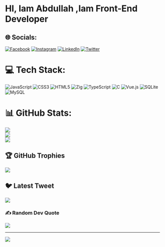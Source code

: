 # HI, Iam Abdullah ,Iam Front-End Developer
## 🌐 Socials:
[![Facebook](https://img.shields.io/badge/Facebook-%231877F2.svg?logo=Facebook&logoColor=white)](https://facebook.com/abdullah.gaber.58726) [![Instagram](https://img.shields.io/badge/Instagram-%23E4405F.svg?logo=Instagram&logoColor=white)](https://instagram.com/abdallahgaber_20) [![LinkedIn](https://img.shields.io/badge/LinkedIn-%230077B5.svg?logo=linkedin&logoColor=white)](https://linkedin.com/in/abdallah-gaber-06943a252) [![Twitter](https://img.shields.io/badge/Twitter-%231DA1F2.svg?logo=Twitter&logoColor=white)](https://twitter.com/abdalla08117366) 

# 💻 Tech Stack:
![JavaScript](https://img.shields.io/badge/javascript-%23323330.svg?style=for-the-badge&logo=javascript&logoColor=%23F7DF1E) ![CSS3](https://img.shields.io/badge/css3-%231572B6.svg?style=for-the-badge&logo=css3&logoColor=white) ![HTML5](https://img.shields.io/badge/html5-%23E34F26.svg?style=for-the-badge&logo=html5&logoColor=white) ![Zig](https://img.shields.io/badge/Zig-%23F7A41D.svg?style=for-the-badge&logo=zig&logoColor=white) ![TypeScript](https://img.shields.io/badge/typescript-%23007ACC.svg?style=for-the-badge&logo=typescript&logoColor=white) ![C](https://img.shields.io/badge/c-%2300599C.svg?style=for-the-badge&logo=c&logoColor=white) ![Vue.js](https://img.shields.io/badge/vuejs-%2335495e.svg?style=for-the-badge&logo=vuedotjs&logoColor=%234FC08D) ![SQLite](https://img.shields.io/badge/sqlite-%2307405e.svg?style=for-the-badge&logo=sqlite&logoColor=white) ![MySQL](https://img.shields.io/badge/mysql-%2300f.svg?style=for-the-badge&logo=mysql&logoColor=white)
# 📊 GitHub Stats:
![](https://github-readme-stats.vercel.app/api?username=abdallah-gaber000&theme=dark&hide_border=false&include_all_commits=true&count_private=true)<br/>
![](https://github-readme-streak-stats.herokuapp.com/?user=abdallah-gaber000&theme=dark&hide_border=false)<br/>
![](https://github-readme-stats.vercel.app/api/top-langs/?username=abdallah-gaber000&theme=dark&hide_border=false&include_all_commits=true&count_private=true&layout=compact)

## 🏆 GitHub Trophies
![](https://github-profile-trophy.vercel.app/?username=abdallah-gaber000&theme=radical&no-frame=false&no-bg=true&margin-w=4)

## 🐦 Latest Tweet
[![](https://gtce.itsvg.in/api?username=abdalla08117366)](https://github.com/VishwaGauravIn/github-twitter-card-embed)

### ✍️ Random Dev Quote
![](https://quotes-github-readme.vercel.app/api?type=horizontal&theme=radical)

---
[![](https://visitcount.itsvg.in/api?id=abdallah-gaber000&icon=0&color=0)](https://visitcount.itsvg.in)

<!-- Proudly created with GPRM ( https://gprm.itsvg.in ) -->
